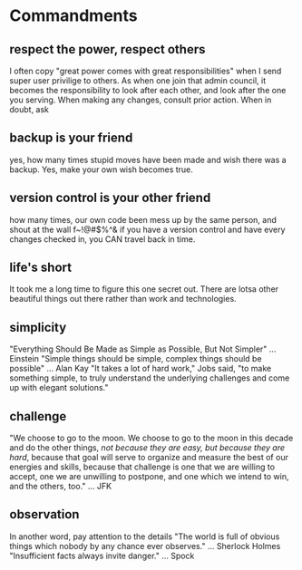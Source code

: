 Commandments
======

## respect the power, respect others
I often copy "great power comes with great responsibilities" when I send super user privilige to others. As when one join that admin council, it becomes the responsibility to look after each other, and look after the one you serving.
When making any changes, consult prior action. 
When in doubt, ask

## backup is your friend
yes, how many times stupid moves have been made and wish there was a backup. Yes, make your own wish becomes true.

## version control is your other friend
how many times, our own code been mess up by the same person, and shout at the wall f~!@#$%^&
if you have a version control and have every changes checked in, you CAN travel back in time.

## life's short
It took me a long time to figure this one secret out. There are lotsa other beautiful things out there rather than work and technologies.

## simplicity
"Everything Should Be Made as Simple as Possible, But Not Simpler" ... Einstein
"Simple things should be simple, complex things should be possible" ... Alan Kay
"It takes a lot of hard work," Jobs said, "to make something simple, to truly understand the underlying challenges and come up with elegant solutions."

## challenge
"We choose to go to the moon. We choose to go to the moon in this decade and do the other things, *not because they are easy, but because they are hard*, because that goal will serve to organize and measure the best of our energies and skills, because that challenge is one that we are willing to accept, one we are unwilling to postpone, and one which we intend to win, and the others, too." ... JFK

## observation
In another word, pay attention to the details
"The world is full of obvious things which nobody by any chance ever observes." ... Sherlock Holmes
"Insufficient facts always invite danger." ... Spock


